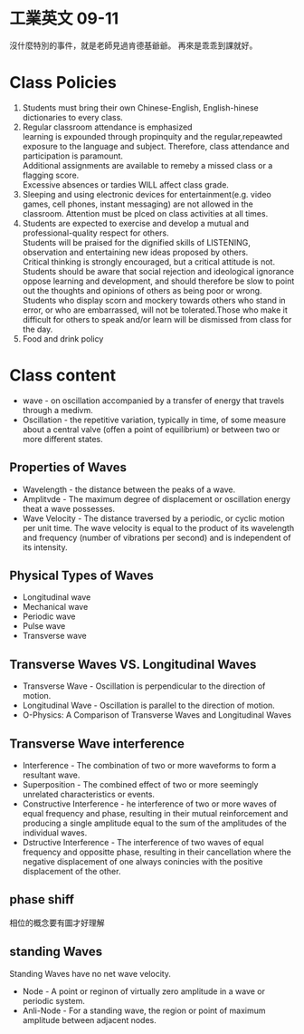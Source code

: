 # 工業英文 09-11

沒什麼特別的事件，就是老師見過肯德基爺爺。
再來是乖乖到課就好。

# Class Policies

1. Students must bring their own Chinese-English, English-hinese dictionaries to every class.
2. Regular classroom attendance is emphasized \
  learning is expounded through propinquity and the regular,repeawted exposure to the language and subject. Therefore, class attendance and participation is paramount.\
   Additional assignments are available to remeby a missed class or a flagging score.\
   Excessive absences or tardies WILL affect class grade.
1. Sleeping and using electronic devices for entertainment(e.g. video games, cell phones, instant messaging) are not allowed in the classroom. Attention must be plced on class activities at all times.
1. Students are expected to exercise and develop a mutual and professional-quality respect for others. \
  Students will be praised for the dignified skills of LISTENING, observation and entertaining new ideas proposed by others.\
  Critical thinking is strongly encouraged, but a critical attitude is not. Students should be aware that social rejection and ideological ignorance oppose learning and development, and should therefore be slow to point out the thoughts and opinions of others as being poor or wrong.\
  Students who display scorn and mockery towards others who stand in error, or who are embarrassed, will not be tolerated.Those who make it difficult for others to speak and/or learn will be dismissed from class for the day.
1. Food and drink policy 

# Class content
- wave - on oscillation accompanied by a transfer of energy that travels through a medivm.
- Oscillation - the repetitive variation, typically in time, of some measure about a central valve (offen a point of equilibrium) or between two or more different states.

## Properties of Waves 
- Wavelength - the distance between the peaks of a wave.
- Amplitvde - The maximum degree of displacement or oscillation energy theat a wave possesses.
- Wave Velocity - The distance traversed by a periodic, or cyclic motion per unit time. The wave velocity is equal to the product of its wavelength and frequency (number of vibrations per second) and is independent of its intensity.

## Physical Types of Waves 

- Longitudinal wave
- Mechanical wave 
- Periodic wave 
- Pulse wave 
- Transverse wave 

## Transverse Waves VS. Longitudinal Waves

- Transverse Wave - Oscillation is perpendicular to the direction of motion.
- Longitudinal Wave - Oscillation is parallel to the direction of motion.
- O-Physics: A Comparison of Transverse Waves and Longitudinal Waves 

## Transverse Wave interference 

- Interference - The combination of two or more waveforms to form a resultant wave.
- Superposition - The combined effect of two or more seemingly unrelated characteristics or events.
- Constructive Interference - he interference of two or more waves of equal frequency and phase, resulting in their mutual reinforcement and producing a single amplitude equal to the sum of the amplitudes of the individual waves.
- Dstructive Interference - The interference of two waves of equal frequency and oppositte phase, resulting in their cancellation where the negative displacement of one always conincies with the positive displacement of the other. 

## phase shiff 
相位的概念要有圖才好理解

## standing Waves 
Standing Waves have no net wave velocity. 
- Node - A point or reginon of virtually zero amplitude in a wave or periodic system.
- Anli-Node - For a standing wave, the region or point of maximum amplitude between adjacent nodes.

